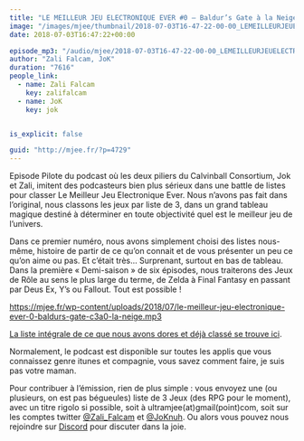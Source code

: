 ```yaml
---
title: "LE MEILLEUR JEU ELECTRONIQUE EVER #0 – Baldur’s Gate à la Neige"
image: "/images/mjee/thumbnail/2018-07-03T16-47-22-00-00_LEMEILLEURJEUELECTRONIQUEEVER0BaldursGatelaNeige.jpg"
date: 2018-07-03T16:47:22+00:00

episode_mp3: "/audio/mjee/2018-07-03T16-47-22-00-00_LEMEILLEURJEUELECTRONIQUEEVER0BaldursGatelaNeige.mp3"
author: "Zali Falcam, JoK"
duration: "7616"
people_link: 
  - name: Zali Falcam
    key: zalifalcam
  - name: JoK
    key: jok


is_explicit: false

guid: "http://mjee.fr/?p=4729"
---
```


<PodcastHeader/>

<!-- ECRIRE LA DESCRIPTION DE L'EPISODE SOUS CETTE LIGNE -->
<p>Episode Pilote du podcast où les deux piliers du Calvinball Consortium, Jok et Zali, imitent des podcasteurs bien plus sérieux dans une battle de listes pour classer&nbsp;Le Meilleur Jeu Electronique Ever. Nous n’avons pas fait dans l’original, nous classons les jeux par liste de 3, dans un grand tableau magique destiné à déterminer en toute objectivité quel est le meilleur jeu de l’univers.</p>
<p>Dans ce premier numéro, nous avons simplement choisi des listes nous-même, histoire de partir de ce qu’on connait et de vous présenter un peu ce qu’on aime ou pas. Et c’était très… Surprenant, surtout en bas de tableau. Dans la première «&nbsp;Demi-saison&nbsp;» de six épisodes, nous traiterons des&nbsp;Jeux de Rôle au sens le plus large du terme, de Zelda à Final Fantasy en passant par Deus Ex, Y’s ou Fallout. Tout est possible !</p>
<p><a href="https://mjee.fr/wp-content/uploads/2018/07/le-meilleur-jeu-electronique-ever-0-baldurs-gate-c3a0-la-neige.mp3" rel="nofollow">https://mjee.fr/wp-content/uploads/2018/07/le-meilleur-jeu-electronique-ever-0-baldurs-gate-c3a0-la-neige.mp3</a></p>
<p><a href="http://mjee.fr/classement-du-meilleur-jeu-ever/" rel="nofollow">La liste intégrale de ce que nous avons dores et déjà classé se trouve ici</a>.</p>
<p>Normalement, le podcast est disponible sur toutes les applis que vous connaissez genre itunes et compagnie, vous savez comment faire, je suis pas votre maman.</p>
<p>Pour contribuer à l’émission, rien de plus simple : vous envoyez une (ou plusieurs, on est pas bégueules) liste de&nbsp;3 Jeux (des RPG pour le moment), avec un titre rigolo si possible, soit à&nbsp;ultramjee(at)gmail(point)com, soit sur les comptes twitter&nbsp;<a href="https://twitter.com/Zali_Falcam" rel="nofollow">@Zali_Falcam</a> et&nbsp;<a href="https://twitter.com/JoKnuh" rel="nofollow">@JoKnuh</a>.&nbsp;Ou alors vous pouvez nous rejoindre sur <a href="https://discord.gg/4RnA9v7" rel="nofollow">Discord</a> pour discuter dans la joie.</p>
<p>&nbsp;</p>


